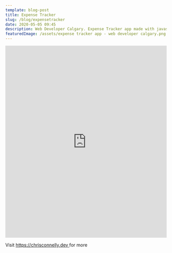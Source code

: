 ```yaml
---
template: blog-post
title: Expense Tracker
slug: /blog/expensetracker
date: 2020-05-05 09:45
description: Web Developer Calgary. Expense Tracker app made with javascript
featuredImage: /assets/expense tracker app - web developer calgary.png
---
```

<iframe height="600" style="width: 100%;" scrolling="no" title="Exspence Tracker" src="https://codepen.io/chris-connelly/embed/BaKdQgb?height=600&theme-id=dark&default-tab=js,result" frameborder="no" loading="lazy" allowtransparency="true" allowfullscreen="true">
  See the Pen <a href='https://codepen.io/chris-connelly/pen/BaKdQgb'>Exspence Tracker</a> by Chris Connelly
  (<a href='https://codepen.io/chris-connelly'>@chris-connelly</a>) on <a href='https://codepen.io'>CodePen</a>.
</iframe>

Visit [https://chrisconnelly.dev ](https://chrisconnelly.dev)for more
